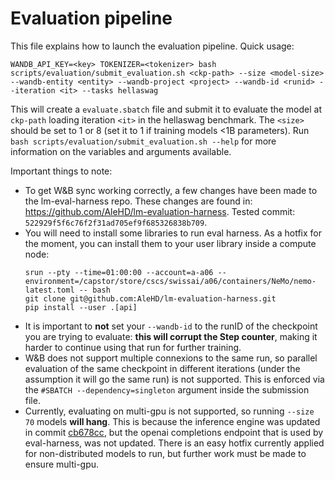 # Evaluation pipeline

This file explains how to launch the evaluation pipeline.
Quick usage:
```
WANDB_API_KEY=<key> TOKENIZER=<tokenizer> bash scripts/evaluation/submit_evaluation.sh <ckp-path> --size <model-size> --wandb-entity <entity> --wandb-project <project> --wandb-id <runid> --iteration <it> --tasks hellaswag
```
This will create a `evaluate.sbatch` file and submit it to evaluate the model at `ckp-path` loading iteration `<it>` in the hellaswag benchmark.
The `<size>` should be set to 1 or 8 (set it to 1 if training models <1B parameters).
Run `bash scripts/evaluation/submit_evaluation.sh --help` for more information on the variables and arguments available.

Important things to note:
- To get W&B sync working correctly, a few changes have been made to the lm-eval-harness repo.
  These changes are found in: https://github.com/AleHD/lm-evaluation-harness.
  Tested commit: `522929f5f6c76f2f31ad705ef9f685326838b709`.
- You will need to install some libraries to run eval harness.
  As a hotfix for the moment, you can install them to your user library inside a compute node:
  ```
  srun --pty --time=01:00:00 --account=a-a06 --environment=/capstor/store/cscs/swissai/a06/containers/NeMo/nemo-latest.toml -- bash
  git clone git@github.com:AleHD/lm-evaluation-harness.git
  pip install --user .[api]
  ```
- It is important to **not** set your `--wandb-id` to the runID of the checkpoint you are trying to evaluate: **this will corrupt the Step counter**, making it harder to continue using that run for further training.
- W&B does not support multiple connexions to the same run, so parallel evaluation of the same checkpoint in different iterations (under the assumption it will go the same run) is not supported.
  This is enforced via the `#SBATCH --dependency=singleton` argument inside the submission file.
- Currently, evaluating on multi-gpu is not supported, so running `--size 70` models **will hang**.
  This is because the inference engine was updated in commit [cb678cc](https://github.com/swiss-ai/Megatron-LM/commit/cb678cccf5c706cfc9f83a1ab6ae4d2cb9b1c5f3), but the openai completions endpoint that is used by eval-harness, was not updated.
  There is an easy hotfix currently applied for non-distributed models to run, but further work must be made to ensure multi-gpu.
